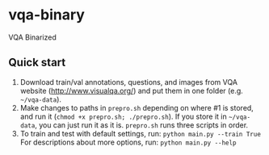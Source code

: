 # vqa-binary
VQA Binarized

## Quick start
1. Download train/val annotations, questions, and images from VQA website (http://www.visualqa.org/) and put them in one folder (e.g. `~/vqa-data`).
2. Make changes to paths in `prepro.sh` depending on where #1 is stored, and run it (`chmod +x prepro.sh; ./prepro.sh`). If you store it in `~/vqa-data`, you can just run it as it is.
`prepro.sh` runs three scripts in order.
3. To train and test with default settings, run:
```python main.py --train True```
For descriptions about more options, run:
```python main.py --help```
